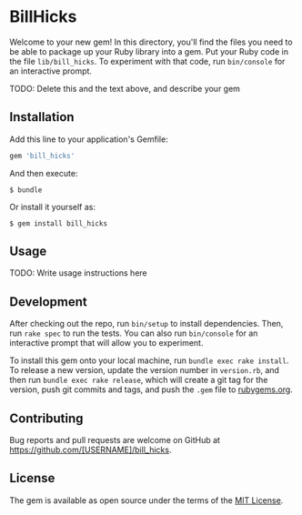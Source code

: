 # BillHicks

Welcome to your new gem! In this directory, you'll find the files you need to be able to package up your Ruby library into a gem. Put your Ruby code in the file `lib/bill_hicks`. To experiment with that code, run `bin/console` for an interactive prompt.

TODO: Delete this and the text above, and describe your gem

## Installation

Add this line to your application's Gemfile:

```ruby
gem 'bill_hicks'
```

And then execute:

    $ bundle

Or install it yourself as:

    $ gem install bill_hicks

## Usage

TODO: Write usage instructions here

## Development

After checking out the repo, run `bin/setup` to install dependencies. Then, run `rake spec` to run the tests. You can also run `bin/console` for an interactive prompt that will allow you to experiment.

To install this gem onto your local machine, run `bundle exec rake install`. To release a new version, update the version number in `version.rb`, and then run `bundle exec rake release`, which will create a git tag for the version, push git commits and tags, and push the `.gem` file to [rubygems.org](https://rubygems.org).

## Contributing

Bug reports and pull requests are welcome on GitHub at https://github.com/[USERNAME]/bill_hicks.


## License

The gem is available as open source under the terms of the [MIT License](http://opensource.org/licenses/MIT).

